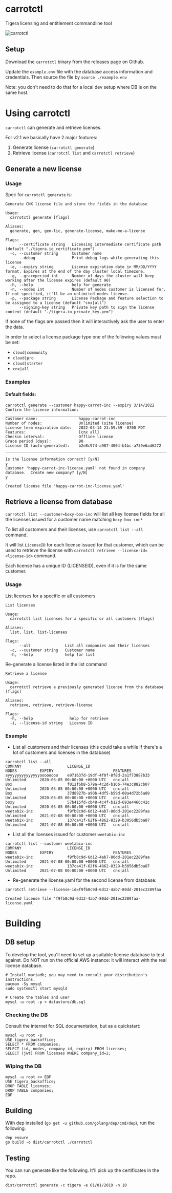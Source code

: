 # carrotctl

Tigera licensing and entitlement commandline tool

![carrotctl](./carrabbit.png) <!-- .element height="20%" width="20%" -->

## Setup 

Download the `carrotctl` binary from the releases page on Github.

Update the `example.env` file with the database access information and credentials.
Then source the file by `source ./example.env`

Note: you don't need to do that for a local dev setup where DB is on the same host. 

# Using carrotctl

`carrotctl` can generate and retrieve licenses.

For v2.1 we basically have 2 major features:

1. Generate license (`carrotctl generate`)
2. Retrieve license (`carrotctl list` and `carrotctl retrieve`)

## Generate a new license

### Usage

Spec for `carrotctl generate` is:

```
Generate CNX license file and store the fields in the database

Usage:
  carrotctl generate [flags]

Aliases:
  generate, gen, gen-lic, generate-license, make-me-a-license

Flags:
      --certificate string   Licensing intermediate certificate path (default "./tigera.io_certificate.pem")
  -c, --customer string      Customer name
      --debug                Print debug logs while generating this license
  -e, --expiry string        License expiration date in MM/DD/YYYY format. Expires at the end of the day cluster local timezone.
  -g, --graceperiod int      Number of days the cluster will keep working after the license expires (default 90)
  -h, --help                 help for generate
  -n, --nodes int            Number of nodes customer is licensed for. If not specified, it'll be an unlimited nodes license.
  -p, --package string       License Package and feature selection to be assigned to a license (default "cnx|all")
      --signing-key string   Private key path to sign the license content (default "./tigera.io_private_key.pem")
```

If none of the flags are passed then it will interactively ask the user to enter the data.

In order to select a license package type one of the following values must be set:
- `cloud|community`
- `cloud|pro`
- `cloud|starter`
- `cnx|all`

### Examples

#### Default fields:

```
carrotctl generate --customer happy-carrot-inc --expiry 3/14/2022
Confirm the license information:
_________________________________________________________________________
Customer name:                  happy-carrot-inc
Number of nodes:                Unlimited (site license)
License term expiration date:   2022-03-14 23:59:59 -0700 PDT
Features:                       [cnx all]
Checkin interval:               Offline license
Grace period (days):            90
License ID (auto-generated):    b2e8c974-a987-4004-b1bc-a739e6ad6272
________________________________________________________________________

Is the license information correct? [y/N]
y
Customer 'happy-carrot-inc-license.yaml' not found in company database.  Create new company? [y/N]
y

Created license file 'happy-carrot-inc-license.yaml'
```

## Retrieve a license from database

`carrotctl list --customer=boxy-box-inc` will list all key license fields for all the licenses issued for a customer name matching `boxy-box-inc*`

To list all customers and their licenses, use `carrotctl list --all` command.

It will list `LicenseID` for each license issued for that customer, which can be used to retrieve the
license with `carrotctl retrieve --license-id=<license-id>` command.

Each license has a unique ID (LICENSEID), even if it is for the same customer.

### Usage

List licenses for a specific or all customers

```
List licenses

Usage:
  carrotctl list licenses for a specific or all customers [flags]

Aliases:
  list, list, list-licenses

Flags:
      --all               List all companies and their licenses
  -c, --customer string   Customer name
  -h, --help              help for list
```

Re-generate a license listed in the list command

```
Retrieve a license

Usage:
  carrotctl retrieve a previously generated license from the database [flags]

Aliases:
  retrieve, retrieve, retrieve-license

Flags:
  -h, --help                help for retrieve
  -i, --license-id string   License ID
```

### Example

- List all customers and their licenses (this could take a while if there's a lot of customers and licenses in the database)

```
carrotctl list --all
COMPANY                    LICENSE_ID                                 NODES          EXPIRY                          FEATURES
ayyyyyyyyyyyyyyoooooooo    e971637d-19df-4f0f-8f8d-2a1f73887b33       Unlimited      2020-03-05 00:00:00 +0000 UTC   cnx|all
Box                        f012f6b8-579a-4c2d-b16b-74e3c882cb07       Unlimited      2020-03-05 00:00:00 +0000 UTC   cnx|all
Box                        37d8927b-a90b-4df5-b59d-00a4d72b5a89       Unlimited      2020-03-05 00:00:00 +0000 UTC   cnx|all
boxy                       57b415fd-cb48-4c4f-b12d-693e4466c42c       Unlimited      2020-03-05 00:00:00 +0000 UTC   cnx|all
weetabix-inc               f9fb8c9d-6d12-4ab7-80dd-201ec2289faa       Unlimited      2021-07-08 00:00:00 +0000 UTC   cnx|all
weetabix-inc               137ca41f-62f6-4862-8329-b3056db5ba87       Unlimited      2021-07-08 00:00:00 +0000 UTC   cnx|all
```

- List all the licenses issued for customer `weetabix-inc`

```
carrotctl list --customer weetabix-inc
COMPANY                    LICENSE_ID                                 NODES          EXPIRY                          FEATURES
weetabix-inc               f9fb8c9d-6d12-4ab7-80dd-201ec2289faa       Unlimited      2021-07-08 00:00:00 +0000 UTC   cnx|all
weetabix-inc               137ca41f-62f6-4862-8329-b3056db5ba87       Unlimited      2021-07-08 00:00:00 +0000 UTC   cnx|all

```

- Re-generate the license.yaml for the second license from database:

```
carrotctl retrieve --license-id=f9fb8c9d-6d12-4ab7-80dd-201ec2289faa

Created license file 'f9fb8c9d-6d12-4ab7-80dd-201ec2289faa-license.yaml'
```

# Building

## DB setup

To develop the tool, you'll need to set up a suitable license database to test against.
Do NOT run on the official AWS instance: it will interact with the real license database.

```
# Install mariadb; you may need to consult your distribution's instructions.
pacman -Sy mysql
sudo systemctl start mysqld

# Create the tables and user
mysql -u root -p < datastore/db.sql
```

### Checking the DB

Consult the internet for SQL documentation, but as a quickstart:

```
mysql -u root -p
USE tigera_backoffice;
SELECT * FROM companies;
SELECT (id, nodes, company_id, expiry) FROM licenses;
SELECT (jwt) FROM licenses WHERE company_id=2;
```

### Wiping the DB
```
mysql -u root << EOF
USE tigera_backoffice;
DROP TABLE licenses;
DROP TABLE companies;
EOF
```

## Building

With dep installed (`go get -u github.com/golang/dep/cmd/dep`), run the following.

```
dep ensure
go build -o dist/carrotctl ./carrotctl
```

## Testing

You can run generate like the following.  It'll pick up the certificates in the repo.
```
dist/carrotctl generate -c tigera -e 01/01/2019 -n 10
```
